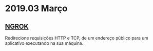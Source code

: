 # 2019.03 Março

## [NGROK](/lib/ngrok.md)

Redirecione requisições HTTP e TCP, de um endereço público para um aplicativo executando na sua máquina.
